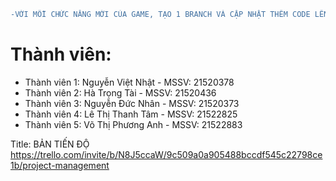 ```diff
-VỚI MỖI CHỨC NĂNG MỚI CỦA GAME, TẠO 1 BRANCH VÀ CẬP NHẬT THÊM CODE LÊN GIT
```
# Thành viên:
- Thành viên 1: Nguyễn Việt Nhật  - MSSV: 21520378           
- Thành viên 2: Hà Trọng Tài      - MSSV: 21520436   
- Thành viên 3: Nguyễn Đức Nhân   - MSSV: 21520373           
- Thành viên 4: Lê Thị Thanh Tâm  - MSSV: 21522825 
- Thành viên 5: Võ Thị Phương Anh - MSSV: 21522883

Title: BẢN TIẾN ĐỘ
https://trello.com/invite/b/N8J5ccaW/9c509a0a905488bccdf545c22798ce1b/project-management

